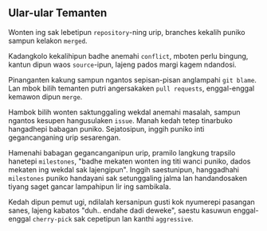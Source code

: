 ## Ular-ular Temanten

Wonten ing sak lebetipun `repository`-ning urip, branches kekalih puniko sampun kelakon `merged`.

Kadangkolo kekalihipun badhe anemahi `conflict`, mboten perlu bingung, kantun dipun waos `source`-ipun, lajeng pados margi kagem ndandosi.

Pinanganten kakung sampun ngantos sepisan-pisan anglampahi `git blame`.
Lan mbok bilih temanten putri angersakaken `pull requests`, enggal-enggal kemawon dipun `merge`.

Hambok bilih wonten saktunggaling wekdal anemahi masalah, sampun ngantos kesupen hangusulaken `issue`. Manah kedah tetep tinarbuko hangadhepi babagan puniko. Sejatosipun, inggih puniko inti gegancanganing urip sesarengan.

Hamenahi babagan gegancanganipun urip, pramilo langkung trapsilo hanetepi `milestones`, "badhe mekaten wonten ing titi wanci puniko, dados mekaten ing wekdal sak lajengipun". Inggih saestunipun, hanggadhahi `milestones` puniko handayani sak setunggaling jalma lan handandosaken tiyang saget gancar lampahipun lir ing sambikala.

Kedah dipun pemut ugi, ndilalah kersanipun gusti kok nyumerepi pasangan sanes, lajeng kabatos "duh.. endahe dadi deweke", saestu kasuwun enggal-enggal `cherry-pick` sak cepetipun lan kanthi `aggressive`.